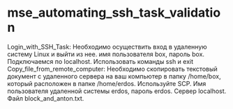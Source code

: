 # mse_automating_ssh_task_validation
Login_with_SSH_Task: Необходимо осуществить вход в удаленную систему Linux и выйти из нее. имя пользователя box, пароль box. Подключаемся по localhost. Использовать команды ssh и exit 
Copy_file_from_remote_computer: Необходимо скопировать текстовый документ c удаленного сервера на ваш компьютер в папку /home/box, который расположен в папке /home/erdos. Используйте SCP. Имя пользователя удаленной системы erdos, пароль erdos. Cервер localhost. Файл block_and_anton.txt.  
